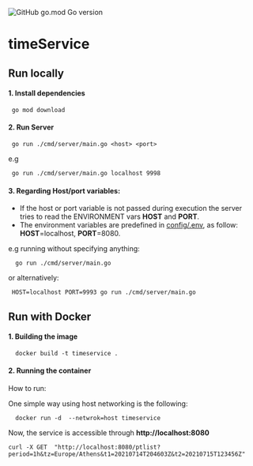 ![GitHub go.mod Go version](https://img.shields.io/github/go-mod/go-version/l-const/timeService) 
# timeService

## Run locally



#### 1. **Install dependencies**



```code
 go mod download
```
####  2. **Run Server**



```shell
 go run ./cmd/server/main.go <host> <port>
```

e.g

```shell
 go run ./cmd/server/main.go localhost 9998
```

#### 3. **Regarding Host/port variables**:




 * If the host or port variable is not passed during execution the server tries to read the ENVIRONMENT vars **HOST** and **PORT**.
 * The environment variables are predefined in [config/.env](https://github.com/l-const/timeService/blob/main/config/.env#L2-L3), as follow: **HOST**=localhost, **PORT**=8080.

e.g running without specifying anything: 


```shell
  go run ./cmd/server/main.go 
```

or alternatively:

```shell
 HOST=localhost PORT=9993 go run ./cmd/server/main.go
```

## Run with Docker


#### 1. Building the image

```shell
  docker build -t timeservice .
```

#### 2. Running the container


How to run:

One simple way using host networking is the following:

```shell
  docker run -d  --netwrok=host timeservice 
```
Now, the service is accessible through **http://localhost:8080**

```shell
curl -X GET  "http://localhost:8080/ptlist?period=1h&tz=Europe/Athens&t1=20210714T204603Z&t2=20210715T123456Z"
```